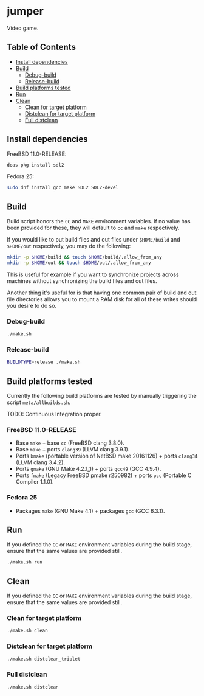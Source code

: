 # jumper

Video game.

## Table of Contents

* [Install dependencies](#install-dependencies)
* [Build](#build)
  - [Debug-build](#debug-build)
  - [Release-build](#release-build)
* [Build platforms tested](#build-platforms-tested)
* [Run](#run)
* [Clean](#clean)
  - [Clean for target platform](#clean-for-target-platform)
  - [Distclean for target platform](#distclean-for-target-platform)
  - [Full distclean](#full-distclean)

## Install dependencies

FreeBSD 11.0-RELEASE:

```bash
doas pkg install sdl2
```

Fedora 25:

```bash
sudo dnf install gcc make SDL2 SDL2-devel
```

## Build

Build script honors the `CC` and `MAKE` environment variables.
If no value has been provided for these, they will default to
`cc` and `make` respectively.

If you would like to put build files and out files under
`$HOME/build` and `$HOME/out` respectively, you may do the
following:

```bash
mkdir -p $HOME/build && touch $HOME/build/.allow_from_any
mkdir -p $HOME/out && touch $HOME/out/.allow_from_any
```

This is useful for example if you want to synchronize projects
across machines without synchronizing the build files and out files.

Another thing it's useful for is that having one common pair of
build and out file directories allows you to mount a RAM disk
for all of these writes should you desire to do so.

### Debug-build

```bash
./make.sh
```

### Release-build

```bash
BUILDTYPE=release ./make.sh
```

## Build platforms tested

Currently the following build platforms are tested by manually
triggering the script `meta/allbuilds.sh`.

TODO: Continuous Integration proper.

### FreeBSD 11.0-RELEASE

* Base `make` + base `cc` (FreeBSD clang 3.8.0).
* Base `make` + ports `clang39` (LLVM clang 3.9.1).
* Ports `bmake` (portable version of NetBSD make 20161126) +
  ports `clang34` (LLVM clang 3.4.2).
* Ports `gmake` (GNU Make 4.2.1\_1) + ports `gcc49` (GCC 4.9.4).
* Ports `fmake` (Legacy FreeBSD pmake r250982) +
  ports `pcc` (Portable C Compiler 1.1.0).

### Fedora 25

* Packages `make` (GNU Make 4.1) + packages `gcc` (GCC 6.3.1).

## Run

If you defined the `CC` or `MAKE` environment variables
during the build stage, ensure that the same values are
provided still.

```bash
./make.sh run
```

## Clean

If you defined the `CC` or `MAKE` environment variables
during the build stage, ensure that the same values are
provided still.

### Clean for target platform

```bash
./make.sh clean
```

### Distclean for target platform

```bash
./make.sh distclean_triplet
```

### Full distclean

```bash
./make.sh distclean
```
